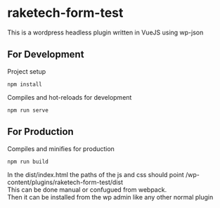 # raketech-form-test
This is a wordpress headless plugin written in VueJS using wp-json


## For Development 
Project setup
```
npm install
```

Compiles and hot-reloads for development
```
npm run serve
```



## For Production 

Compiles and minifies for production
```
npm run build
```
In the dist/index.html the paths of the js and css should point /wp-content/plugins/raketech-form-test/dist
<br />
This can be done manual or confugued from webpack.
<br />
Then it can be installed from the wp admin like any other normal plugin
